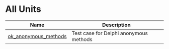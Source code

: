 # All Units


| Name | Description |
|---|---|
| [ok_anonymous_methods](ok_anonymous_methods.md) | Test case for Delphi anonymous methods |

